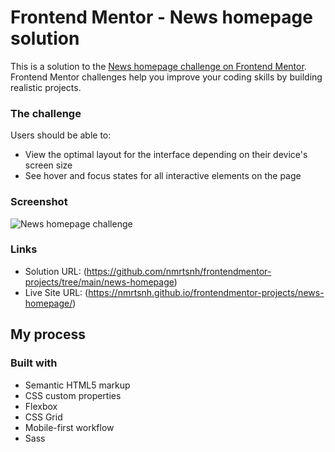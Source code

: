 # Frontend Mentor - News homepage solution

This is a solution to the [News homepage challenge on Frontend Mentor](https://www.frontendmentor.io/challenges/news-homepage-H6SWTa1MFl). Frontend Mentor challenges help you improve your coding skills by building realistic projects.

### The challenge

Users should be able to:

- View the optimal layout for the interface depending on their device's screen size
- See hover and focus states for all interactive elements on the page

### Screenshot

![News homepage challenge](./screenshot.jpg)

### Links

- Solution URL: (https://github.com/nmrtsnh/frontendmentor-projects/tree/main/news-homepage)
- Live Site URL: (https://nmrtsnh.github.io/frontendmentor-projects/news-homepage/)

## My process

### Built with

- Semantic HTML5 markup
- CSS custom properties
- Flexbox
- CSS Grid
- Mobile-first workflow
- Sass
